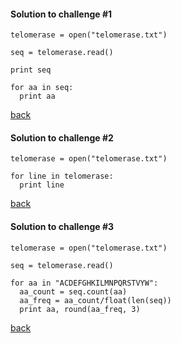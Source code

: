 #### Solution to challenge #1
```
telomerase = open("telomerase.txt")

seq = telomerase.read()

print seq

for aa in seq:
  print aa
```
<a href="https://github.com/joanamarques/python_course/blob/master/day2/2-RepeatingThings/RepeatingThings.md#challenge-1">back<a/>


#### Solution to challenge #2
```
telomerase = open("telomerase.txt")

for line in telomerase:
  print line
```
<a href="https://github.com/joanamarques/python_course/blob/master/day2/2-RepeatingThings/RepeatingThings.md#challenge-2">back<a/>


#### Solution to challenge #3
```
telomerase = open("telomerase.txt")

seq = telomerase.read()

for aa in "ACDEFGHKILMNPQRSTVYW":
  aa_count = seq.count(aa)
  aa_freq = aa_count/float(len(seq))
  print aa, round(aa_freq, 3)
```
<a href="https://github.com/joanamarques/python_course/blob/master/day2/2-RepeatingThings/RepeatingThings.md#challenge-3">back<a/>

